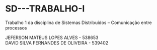 # SD---TRABALHO-I
Trabalho 1 da disciplina de Sistemas Distribuídos – Comunicação entre processos

JEFERSON MATEUS LOPES ALVES - 538653\
DAVID SILVA FERNANDES DE OLIVEIRA - 539402